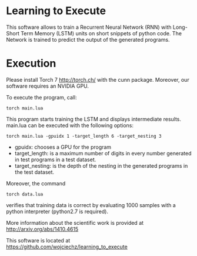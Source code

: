 Learning to Execute
===================

This software allows to train a Recurrent Neural Network (RNN) with Long-Short 
Term Memory (LSTM) units on short snippets of python code. 
The Network is trained to predict the output of the generated programs.



Execution
=========

Please install Torch 7 http://torch.ch/ with the cunn package. Moreover, our 
software requires an NVIDIA GPU.

To execute the program, call:

    torch main.lua

This program starts training the LSTM and displays intermediate results. main.lua can be
executed with the following options:

    torch main.lua -gpuidx 1 -target_length 6 -target_nesting 3

- gpuidx: chooses a GPU for the program
- target_length: is a maximum number of digits in every number generated in test 
    programs in a test dataset.
- target_nesting: is the depth of the nesting in the generated programs in the test dataset.

Moreover, the command

    torch data.lua

verifies that training data is correct by evaluating 1000 samples with a python 
interpreter (python2.7 is required).


More information about the scientific work is provided at 
http://arxiv.org/abs/1410.4615

This software is located at
https://github.com/wojciechz/learning_to_execute 

